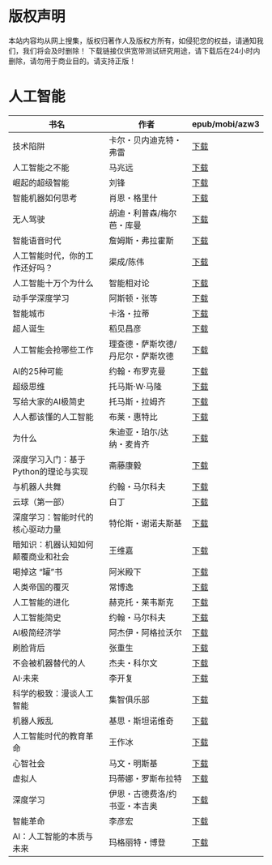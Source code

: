 # 版权声明

本站内容均从网上搜集，版权归著作人及版权方所有，如侵犯您的权益，请通知我们，我们将会及时删除！ 下载链接仅供宽带测试研究用途，请下载后在24小时内删除，请勿用于商业目的。请支持正版！

# 人工智能

| 书名 | 作者 | epub/mobi/azw3 |
| --- | --- | --- |
| 技术陷阱 | 卡尔・贝内迪克特・弗雷 | [下载](https://url89.ctfile.com/f/31084289-1375495546-fe10e4?p=8866) |
| 人工智能之不能 | 马兆远 | [下载](https://url89.ctfile.com/f/31084289-1375510333-472d20?p=8866) |
| 崛起的超级智能 | 刘锋 | [下载](https://url89.ctfile.com/f/31084289-1356995242-8be920?p=8866) |
| 智能机器如何思考 | 肖恩・格里什 | [下载](https://url89.ctfile.com/f/31084289-1356983818-77750b?p=8866) |
| 无人驾驶 | 胡迪・利普森/梅尔芭・库曼 | [下载](https://url89.ctfile.com/f/31084289-1356983344-4b5bf8?p=8866) |
| 智能语音时代 | 詹姆斯・弗拉霍斯 | [下载](https://url89.ctfile.com/f/31084289-1356982510-7f3725?p=8866) |
| 人工智能时代，你的工作还好吗？ | 渠成/陈伟 | [下载](https://url89.ctfile.com/f/31084289-1357051939-b08242?p=8866) |
| 人工智能十万个为什么 | 智能相对论 | [下载](https://url89.ctfile.com/f/31084289-1357051492-7ab628?p=8866) |
| 动手学深度学习 | 阿斯顿・张等 | [下载](https://url89.ctfile.com/f/31084289-1357050436-ecd1ba?p=8866) |
| 智能城市 | 卡洛・拉蒂 | [下载](https://url89.ctfile.com/f/31084289-1357047313-0afc1e?p=8866) |
| 超人诞生 | 稻见昌彦 | [下载](https://url89.ctfile.com/f/31084289-1357046428-f0a336?p=8866) |
| 人工智能会抢哪些工作 | 理查德・萨斯坎德/丹尼尔・萨斯坎德 | [下载](https://url89.ctfile.com/f/31084289-1357046014-d3f3a4?p=8866) |
| AI的25种可能 | 约翰・布罗克曼 | [下载](https://url89.ctfile.com/f/31084289-1357045990-ebb4e9?p=8866) |
| 超级思维 | 托马斯·W·马隆 | [下载](https://url89.ctfile.com/f/31084289-1357045216-ccaf96?p=8866) |
| 写给大家的AI极简史 | 托马斯・拉姆齐 | [下载](https://url89.ctfile.com/f/31084289-1357043935-90a7c1?p=8866) |
| 人人都该懂的人工智能 | 布莱・惠特比 | [下载](https://url89.ctfile.com/f/31084289-1357036048-56b816?p=8866) |
| 为什么 | 朱迪亚・珀尓/达纳・麦肯齐 | [下载](https://url89.ctfile.com/f/31084289-1357035547-38479f?p=8866) |
| 深度学习入门：基于Python的理论与实现 | 斋藤康毅 | [下载](https://url89.ctfile.com/f/31084289-1357034164-652cd3?p=8866) |
| 与机器人共舞 | 约翰・马尔科夫 | [下载](https://url89.ctfile.com/f/31084289-1357033036-93ea7e?p=8866) |
| 云球（第一部） | 白丁 | [下载](https://url89.ctfile.com/f/31084289-1357029952-67bb0c?p=8866) |
| 深度学习：智能时代的核心驱动力量 | 特伦斯・谢诺夫斯基 | [下载](https://url89.ctfile.com/f/31084289-1357029667-77e164?p=8866) |
| 暗知识：机器认知如何颠覆商业和社会 | 王维嘉 | [下载](https://url89.ctfile.com/f/31084289-1357029484-71f57f?p=8866) |
| 喝掉这 “罐”书 | 阿米殿下 | [下载](https://url89.ctfile.com/f/31084289-1357029373-48052b?p=8866) |
| 人类帝国的覆灭 | 常博逸 | [下载](https://url89.ctfile.com/f/31084289-1357029106-bc38be?p=8866) |
| 人工智能的进化 | 赫克托・莱韦斯克 | [下载](https://url89.ctfile.com/f/31084289-1357028998-aff30f?p=8866) |
| 人工智能简史 | 约翰・马尔科夫 | [下载](https://url89.ctfile.com/f/31084289-1357028056-700487?p=8866) |
| AI极简经济学 | 阿杰伊・阿格拉沃尔 | [下载](https://url89.ctfile.com/f/31084289-1357026862-49e254?p=8866) |
| 刷脸背后 | 张重生 | [下载](https://url89.ctfile.com/f/31084289-1357023562-06a369?p=8866) |
| 不会被机器替代的人 | 杰夫・科尔文 | [下载](https://url89.ctfile.com/f/31084289-1357023115-85b483?p=8866) |
| AI·未来 | 李开复 | [下载](https://url89.ctfile.com/f/31084289-1357022242-192485?p=8866) |
| 科学的极致：漫谈人工智能 | 集智俱乐部 | [下载](https://url89.ctfile.com/f/31084289-1357022236-849651?p=8866) |
| 机器人叛乱 | 基思・斯坦诺维奇  | [下载](https://url89.ctfile.com/f/31084289-1357021507-5497dc?p=8866) |
| 人工智能时代的教育革命 | 王作冰 | [下载](https://url89.ctfile.com/f/31084289-1357019908-719008?p=8866) |
| 心智社会 | 马文・明斯基 | [下载](https://url89.ctfile.com/f/31084289-1357018900-706749?p=8866) |
| 虚拟人 | 玛蒂娜・罗斯布拉特 | [下载](https://url89.ctfile.com/f/31084289-1357018252-b38b81?p=8866) |
| 深度学习 | 伊恩・古德费洛/约书亚・本吉奥 | [下载](https://url89.ctfile.com/f/31084289-1357013449-ede60c?p=8866) |
| 智能革命 | 李彦宏 | [下载](https://url89.ctfile.com/f/31084289-1357012960-18d4fa?p=8866) |
| AI：人工智能的本质与未来 | 玛格丽特・博登 | [下载](https://url89.ctfile.com/f/31084289-1357011793-7233e8?p=8866) |
